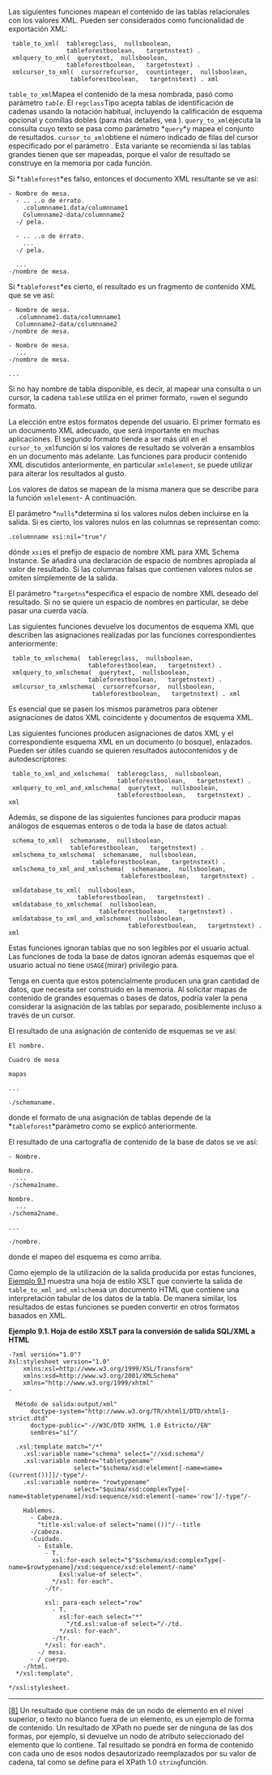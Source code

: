 Las siguientes  funciones mapean el contenido de las tablas relacionales con los valores XML. Pueden ser considerados como funcionalidad de exportación XML:

```
 table_to_xml(  tableregclass,  nullsboolean,
                tableforestboolean,   targetnstext) . 
 xmlquery_to_xml(  querytext,  nullsboolean,
                tableforestboolean,   targetnstext) . 
 xmlcursor_to_xml(  cursorrefcursor,  countinteger,  nullsboolean,
                 tableforestboolean,   targetnstext) . xml
```

 `table_to_xml`Mapea el contenido de la mesa nombrada, pasó como parámetro *`table`*. El  `regclass`Tipo acepta tablas de identificación de cadenas usando la notación habitual, incluyendo la calificación de esquema opcional y comillas dobles (para más detalles, vea ).  `query_to_xml`ejecuta la consulta cuyo texto se pasa como parámetro  *`query`*y mapea el conjunto de resultados.  `cursor_to_xml`obtiene el número indicado de filas del cursor especificado por el parámetro . Esta variante se recomienda si las tablas grandes tienen que ser  mapeadas, porque el valor de resultado se construye en la memoria por  cada función.

Si  *`tableforest`*es falso, entonces el documento XML resultante se ve así:

```
- Nombre de mesa.
  - .. ..o de érrato.
    .columnname1.data/columnname1
    Columnname2-data/columnname2
  -/ pela.

  - .. ..o de érrato.
    ...
  -/ pela.

  ...
-/nombre de mesa.
```

Si  *`tableforest`*es cierto, el resultado es un fragmento de contenido XML que se ve así:

```
- Nombre de mesa.
  .columnname1.data/columnname1
  Columnname2-data/columnname2
-/nombre de mesa.

- Nombre de mesa.
  ...
-/nombre de mesa.

...
```

Si no hay nombre de tabla disponible, es decir, al mapear una consulta o un cursor, la cadena  `table`se utiliza en el primer formato,  `row`en el segundo formato.

La elección entre estos formatos depende del usuario. El primer  formato es un documento XML adecuado, que será importante en muchas  aplicaciones. El segundo formato tiende a ser más útil en el  `cursor_to_xml`función si los valores de resultado se volverán a ensamblos en un documento más adelante. Las funciones para producir contenido XML discutidos  anteriormente, en particular `xmlelement`, se puede utilizar para alterar los resultados al gusto.

Los valores de datos se mapean de la misma manera que se describe para la función  `xmlelement`- A continuación.

El parámetro  *`nulls`*determina si los valores nulos deben incluirse en la salida. Si es cierto, los  valores nulos en las columnas se representan como:

```
.columnname xsi:nil="true"/
```

dónde  `xsi`es el prefijo de espacio de nombre XML para XML Schema Instance. Se  añadirá una declaración de espacio de nombres apropiada al valor de  resultado. Si las columnas falsas que contienen valores nulos se omiten  simplemente de la salida.

El parámetro  *`targetns`*especifica el espacio de nombre XML deseado del resultado. Si no se quiere un  espacio de nombres en particular, se debe pasar una cuerda vacía.

Las siguientes funciones devuelve los documentos de esquema XML  que describen las asignaciones realizadas por las funciones  correspondientes anteriormente:

```
 table_to_xmlschema(  tableregclass,  nullsboolean,
                      tableforestboolean,   targetnstext) . 
 xmlquery_to_xmlschema(  querytext,  nullsboolean,
                      tableforestboolean,   targetnstext) . 
 xmlcursor_to_xmlschema(  cursorrefcursor,  nullsboolean,
                       tableforestboolean,   targetnstext) . xml
```

Es esencial que se pasen los mismos parámetros para obtener asignaciones de datos XML coincidente y documentos de esquema XML.

Las siguientes funciones producen asignaciones de datos XML y el  correspondiente esquema XML en un documento (o bosque), enlazados.  Pueden ser útiles cuando se quieren resultados autocontenidos y de  autodescriptores:

```
 table_to_xml_and_xmlschema(  tableregclass,  nullsboolean,
                              tableforestboolean,   targetnstext) . 
 xmlquery_to_xml_and_xmlschema(  querytext,  nullsboolean,
                              tableforestboolean,   targetnstext) . xml
```

Además, se dispone de las siguientes funciones para producir  mapas análogos de esquemas enteros o de toda la base de datos actual:

```
 schema_to_xml(  schemaname,  nullsboolean,
                 tableforestboolean,   targetnstext) . 
 xmlschema_to_xmlschema(  schemaname,  nullsboolean,
                       tableforestboolean,   targetnstext) . 
 xmlschema_to_xml_and_xmlschema(  schemaname,  nullsboolean,
                               tableforestboolean,   targetnstext) . 

 xmldatabase_to_xml(  nullsboolean,
                   tableforestboolean,   targetnstext) . 
 xmldatabase_to_xmlschema(  nullsboolean,
                         tableforestboolean,   targetnstext) . 
 xmldatabase_to_xml_and_xmlschema(  nullsboolean,
                                 tableforestboolean,   targetnstext) . xml
```

Estas funciones ignoran tablas que no son legibles por el usuario actual. Las funciones de toda la base de datos ignoran además esquemas  que el usuario actual no tiene  `USAGE`(mirar) privilegio para.

Tenga en cuenta que estos potencialmente producen una gran  cantidad de datos, que necesita ser construido en la memoria. Al  solicitar mapas de contenido de grandes esquemas o bases de datos,  podría valer la pena considerar la asignación de las tablas por  separado, posiblemente incluso a través de un cursor.

El resultado de una asignación de contenido de esquemas se ve así:

```
El nombre.

Cuadro de mesa

mapas

...

-/schemaname.
```

donde el formato de una asignación de tablas depende de la  *`tableforest`*parámetro como se explicó anteriormente.

El resultado de una cartografía de contenido de la base de datos se ve así:

```
- Nombre.

Nombre.
  ...
-/schema1name.

Nombre.
  ...
-/schema2name.

...

-/nombre.
```

donde el mapeo del esquema es como arriba.

Como ejemplo de la utilización de la salida producida por estas funciones, [Ejemplo 9.1](https://www.postgresql.org/docs/current/functions-xml.html#XSLT-XML-HTML) muestra una hoja de estilo XSLT que convierte la salida de  `table_to_xml_and_xmlschema`a un documento HTML que contiene una interpretación tabular de los datos  de la tabla. De manera similar, los resultados de estas funciones se  pueden convertir en otros formatos basados en XML.

**Ejemplo 9.1. Hoja de estilo XSLT para la conversión de salida SQL/XML a HTML**

```
-?xml versión="1.0"?
Xsl:stylesheet version="1.0"
    xmlns:xsl=http://www.w3.org/1999/XSL/Transform"
    xmlns:xsd=http://www.w3.org/2001/XMLSchema"
    xmlns="http://www.w3.org/1999/xhtml"
-

  Método de salida:output/xml"
      doctype-system="http://www.w3.org/TR/xhtml1/DTD/xhtml1-strict.dtd"
      doctype-public="-//W3C/DTD XHTML 1.0 Estricto//EN"
      sembres="sí"/

  .xsl:template match="/*"
    .xsl:variable name="schema" select="//xsd:schema"/
    .xsl:variable nombre="tabletypename"
                  select="$schema/xsd:elelement[-name=name=(current())]]/-type"/-
    .xsl:variable nombre= "rowtypename"
                  select="$quima/xsd:complexType[-name=$tabletypename]/xsd:sequence/xsd:element[-name='row']/-type"/-

    Hablemos.
      - Cabeza.
        "title-xsl:value-of select="name(())"/--title
      -/cabeza.
      -Cuidado.
        - Estable.
          - T.
            xsl:for-each select="$"$schema/xsd:complexType[-name=$rowtypename]/xsd:sequence/xsd:elelement/-name"
              Exsl:value-of select=".
            */xsl: for-each".
          -/tr.

          xsl: para-each select="row"
            - T.
              xsl:for-each select="*"
                "/td.xsl:value-of select="/-/td.
              */xsl: for-each".
            -/tr.
          */xsl: for-each".
        -/ mesa.
      - / cuerpo.
    -/html.
  */xsl:template".

*/xsl:stylesheet.
```

------

[[8\]](https://www.postgresql.org/docs/current/functions-xml.html#id-1.5.8.21.7.5.15.2) Un resultado que contiene más de un nodo de elemento en el nivel  superior, o texto no blanco fuera de un elemento, es un ejemplo de forma de contenido. Un resultado de XPath no puede ser de ninguna de las dos  formas, por ejemplo, si devuelve un nodo de atributo seleccionado del  elemento que lo contiene. Tal resultado se pondrá en forma de contenido  con cada uno de esos nodos desautorizado reemplazados por su valor de  cadena, tal como se define para el XPath 1.0  `string`función.